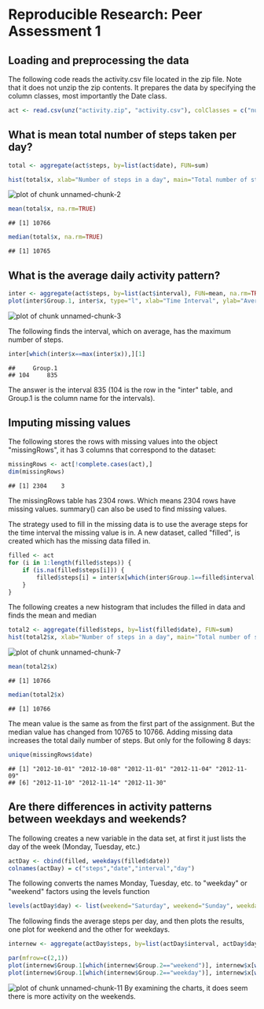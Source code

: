 # Reproducible Research: Peer Assessment 1


## Loading and preprocessing the data
The following code reads the activity.csv file located in the zip file. Note that it does not unzip the zip contents. It prepares the data by specifying the column classes, most importantly the Date class.

```r
act <- read.csv(unz("activity.zip", "activity.csv"), colClasses = c("numeric", "Date", "numeric"))
```


## What is mean total number of steps taken per day?

```r
total <- aggregate(act$steps, by=list(act$date), FUN=sum)

hist(total$x, xlab="Number of steps in a day", main="Total number of steps taken each day", labels=TRUE)
```

![plot of chunk unnamed-chunk-2](figure/unnamed-chunk-2.png) 

```r
mean(total$x, na.rm=TRUE)
```

```
## [1] 10766
```

```r
median(total$x, na.rm=TRUE)
```

```
## [1] 10765
```


## What is the average daily activity pattern?

```r
inter <- aggregate(act$steps, by=list(act$interval), FUN=mean, na.rm=TRUE)
plot(inter$Group.1, inter$x, type="l", xlab="Time Interval", ylab="Average Number of Steps in Interval", main="Average Steps per Time Interval")
```

![plot of chunk unnamed-chunk-3](figure/unnamed-chunk-3.png) 

The following finds the interval, which on average, has the maximum number of steps.

```r
inter[which(inter$x==max(inter$x)),][1]
```

```
##     Group.1
## 104     835
```
The answer is the interval 835 (104 is the row in the "inter" table, and Group.1 is the column name for the intervals).


## Imputing missing values

The following stores the rows with missing values into the object "missingRows", it has 3 columns that correspond to the dataset:

```r
missingRows <- act[!complete.cases(act),]
dim(missingRows)
```

```
## [1] 2304    3
```
The missingRows table has 2304 rows. Which means 2304 rows have missing values.
summary() can also be used to find missing values.


The strategy used to fill in the missing data is to use the average steps for the time interval the missing value is in. A new dataset, called "filled", is created which has the missing data filled in.

```r
filled <- act
for (i in 1:length(filled$steps)) {
    if (is.na(filled$steps[i])) {
        filled$steps[i] = inter$x[which(inter$Group.1==filled$interval[i])]
    }
}
```

The following creates a new histogram that includes the filled in data and finds the mean and median

```r
total2 <- aggregate(filled$steps, by=list(filled$date), FUN=sum)
hist(total2$x, xlab="Number of steps in a day", main="Total number of steps taken each day", labels=TRUE)
```

![plot of chunk unnamed-chunk-7](figure/unnamed-chunk-7.png) 

```r
mean(total2$x)
```

```
## [1] 10766
```

```r
median(total2$x)
```

```
## [1] 10766
```
The mean value is the same as from the first part of the assignment. But the median value has changed from 10765 to 10766. Adding missing data increases the total daily number of steps. But only for the following 8 days:

```r
unique(missingRows$date)
```

```
## [1] "2012-10-01" "2012-10-08" "2012-11-01" "2012-11-04" "2012-11-09"
## [6] "2012-11-10" "2012-11-14" "2012-11-30"
```


## Are there differences in activity patterns between weekdays and weekends?

The following creates a new variable in the data set, at first it just lists the day of the week (Monday, Tuesday, etc.)

```r
actDay <- cbind(filled, weekdays(filled$date))
colnames(actDay) = c("steps","date","interval","day")
```

The following converts the names Monday, Tuesday, etc. to "weekday" or "weekend" factors using the levels function

```r
levels(actDay$day) <- list(weekend="Saturday", weekend="Sunday", weekday="Monday", weekday="Tuesday",weekday="Wednesday",weekday="Thursday",weekday="Friday")
```

The following finds the average steps per day, and then plots the results, one plot for weekend and the other for weekdays.

```r
internew <- aggregate(actDay$steps, by=list(actDay$interval, actDay$day), FUN=mean)

par(mfrow=c(2,1))
plot(internew$Group.1[which(internew$Group.2=="weekend")], internew$x[which(internew$Group.2=="weekend")], type="l", xlab="Time Interval", ylab="Average Number of Steps in Interval", main="Weekend Average Steps per Time Interval")
plot(internew$Group.1[which(internew$Group.2=="weekday")], internew$x[which(internew$Group.2=="weekday")], type="l", xlab="Time Interval", ylab="Average Number of Steps in Interval", main="Weekday Average Steps per Time Interval")
```

![plot of chunk unnamed-chunk-11](figure/unnamed-chunk-11.png) 
By examining the charts, it does seem there is more activity on the weekends.
